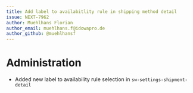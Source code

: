 ```yaml
---
title: Add label to availabitlity rule in shipping method detail
issue: NEXT-7962
author: Muehlhans Florian
author_email: muehlhans.f@idowapro.de 
author_github: @muehlhansf
---
```

# Administration
* Added new label to availability rule selection in `sw-settings-shipment-detail`
